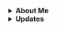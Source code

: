 <details>
  <summary><b>About Me</b></summary>
  Hello, I Love Newfies!
</details>

<details>
  <summary><b>Updates</b></summary>
  <br>
  <details>
    <summary><b>April 17, 2024</b></summary>
    
  - Added [Newfies/SelectiveGeneration](https://github.com/Newfies/SelectiveGeneration)
  </details>
    <details>
    <summary><b>April 10, 2024</b></summary>
    
  - Added Ubuntu Tile font to [GsLibrary/Libray](https://github.com/GsLibrary/Library) and [GsLibrary/StaticWebsiteTemplate](https://github.com/GsLibrary/StaticWebsiteTemplate)
  </details>
  <details>
    <summary><b>April 5, 2024</b></summary>
    
  - Added [Google Solitaire](https://github.com/Newfies/G-Solitaire) and [Google Pac-Man](https://github.com/Newfies/G-Pac-Man)
  - Plan to add Google Minesweeper, and possibly some more.
  </details>

  <details>
    <summary><b>March 21, 2024</b></summary>
    
  - Archived or deleted most of my stuff, kinda lost the desire to constantly try to update, maintain, or make new things. This doesn't necessarily mean I'm done, nor does it necessarily mean I'm stopping those projects, rather I won't be progressing as much as I used to. If they become unarchived it means I have begun working on them a bit.
  </details>
</details>
